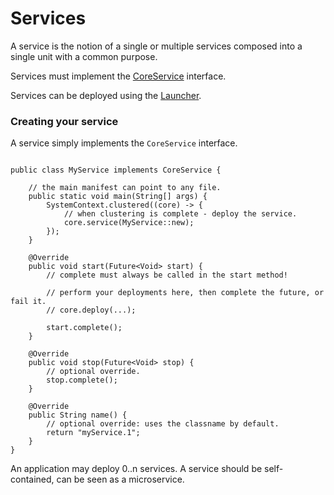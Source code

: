 # Services
A service is the notion of a single or multiple services composed into a single unit with a common purpose.

Services must implement the [CoreService](javadoc/com/codingchili/core/listener/CoreService.html) interface.

Services can be deployed using the [Launcher](launcher).

### Creating your service
A service simply implements the `CoreService` interface.

```$java

public class MyService implements CoreService {

    // the main manifest can point to any file.
    public static void main(String[] args) {
        SystemContext.clustered((core) -> {
            // when clustering is complete - deploy the service.
            core.service(MyService::new);
        });    
    }

    @Override
    public void start(Future<Void> start) {
        // complete must always be called in the start method!
        
        // perform your deployments here, then complete the future, or fail it.
        // core.deploy(...);
        
        start.complete();
    }
    
    @Override
    public void stop(Future<Void> stop) {
        // optional override.
        stop.complete();
    }
    
    @Override
    public String name() {
        // optional override: uses the classname by default.
        return "myService.1";
    }
}

```

An application may deploy 0..n services. A service should be self-contained, can be seen as a microservice.